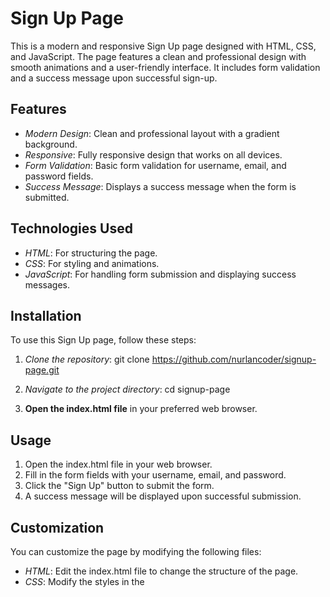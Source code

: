 # Sign Up Page

This is a modern and responsive Sign Up page designed with HTML, CSS, and JavaScript. The page features a clean and professional design with smooth animations and a user-friendly interface. It includes form validation and a success message upon successful sign-up.

## Features

- *Modern Design*: Clean and professional layout with a gradient background.
- *Responsive*: Fully responsive design that works on all devices.
- *Form Validation*: Basic form validation for username, email, and password fields.
- *Success Message*: Displays a success message when the form is submitted.

## Technologies Used

- *HTML*: For structuring the page.
- *CSS*: For styling and animations.
- *JavaScript*: For handling form submission and displaying success messages.

## Installation

To use this Sign Up page, follow these steps:

1. *Clone the repository*:
   git clone https://github.com/nurlancoder/signup-page.git
   
2. *Navigate to the project directory*:
   cd signup-page
   
3. **Open the index.html file** in your preferred web browser.

## Usage

1. Open the index.html file in your web browser.
2. Fill in the form fields with your username, email, and password.
3. Click the "Sign Up" button to submit the form.
4. A success message will be displayed upon successful submission.

## Customization

You can customize the page by modifying the following files:

- *HTML*: Edit the index.html file to change the structure of the page.
- *CSS*: Modify the styles in the <style> tag within the index.html file to change the appearance.
- *JavaScript*: Edit the <script> tag within the index.html file to change the behavior of the form submission.

## Contributing

Contributions are welcome! If you have any suggestions or improvements, please feel free to open an issue or submit a pull request.

## License

This project is licensed under the MIT License. See the [LICENSE](LICENSE) file for more details.

## Acknowledgments

- Gradient background animation inspired by various web design tutorials.
- Success message animation inspired by modern UI/UX practices.
